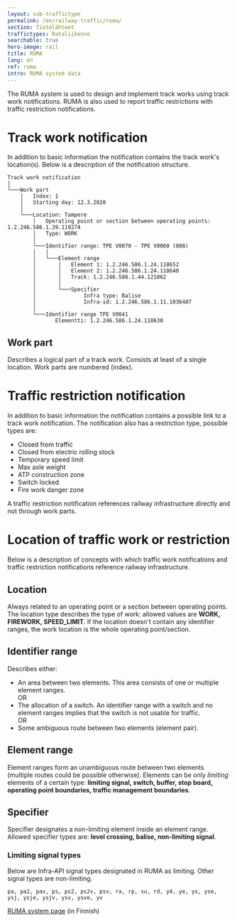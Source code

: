 ```yaml
---
layout: sub-traffictype
permalink: /en/railway-traffic/ruma/
section: Tietolähteet
traffictypes: Rataliikenne
searchable: true
hero-image: rail
title: RUMA
lang: en
ref: ruma
intro: RUMA system data
---
```


The RUMA system is used to design and implement track works using track work
notifications. RUMA is also used to report traffic restrictions with traffic
restriction notifications.

# Track work notification

In addition to basic information the notification contains the track work's
location(s). Below is a description of the notification structure.

```
Track work notification
│
└───Work part
    │   Index: 1
    │   Starting day: 12.3.2020
    │
    └───Location: Tampere
        │   Operating point or section between operating points: 1.2.246.586.1.39.119274
        │   Type: WORK
        │
        └───Identifier range: TPE V0070 - TPE V0060 (008)
        │   │
        │   └───Element range
        │       │   Element 1: 1.2.246.586.1.24.118652
        │       │   Element 2: 1.2.246.586.1.24.118640
        │       │   Track: 1.2.246.586.1.44.121862
        │       │
        │       └───Specifier
        │               Infra type: Balise
        │               Infra-id: 1.2.246.586.1.11.1036487
        │
        └───Identifier range TPE V0041
               Elementti: 1.2.246.586.1.24.118630
```

## Work part

Describes a logical part of a track work. Consists at least of a single
location. Work parts are numbered (index).

# Traffic restriction notification

In addition to basic information the notification contains a possible link to a
track work notification. The notification also has a restriction type, possible
types are:

- Closed from traffic
- Closed from electric rolling stock
- Temporary speed limit
- Max axle weight
- ATP construction zone
- Switch locked
- Fire work danger zone

A traffic restriction notification references railway infrastructure directly
and not through work parts.

# Location of traffic work or restriction

Below is a description of concepts with which traffic work notifications and
traffic restriction notifications reference railway infrastructure.

## Location

Always related to an operating point or a section between operating points. The
location type describes the type of work: allowed values are **WORK, FIREWORK,
SPEED_LIMIT**. If the location doesn't contain any identifier ranges, the work
location is the whole operating point/section.

## Identifier range

Describes either:

- An area between two elements. This area consists of one or multiple element
  ranges.\
  OR
- The allocation of a switch. An identifier range with a switch and no element
  ranges implies that the switch is not usable for traffic.\
  OR
- Some ambiguous route between two elements (element pair).

## Element range

Element ranges form an unambiguous route between two elements (multiple routes
could be possible otherwise). Elements can be only _limiting_ elements of a
certain type: **limiting signal, switch, buffer, stop board, operating point
boundaries, traffic management boundaries**.

## Specifier

Specifier designates a non-limiting element inside an element range. Allowed
specifier types are: **level crossing, balise, non-limiting signal**.

### Limiting signal types

Below are Infra-API signal types designated in RUMA as limiting. Other signal
types are non-limiting.

```
pa, pa2, pav, ps, ps2, ps2v, psv, ra, rp, su, rd, y4, ye, ys, yse, ysj, ysje, ysjv, ysv, ysve, yv
```

[RUMA system page](https://fintraffic.fi/fi/finrail/ruma) (in Finnish)
